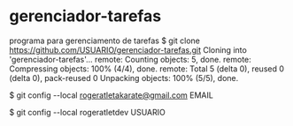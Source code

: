 # gerenciador-tarefas
programa para gerenciamento de tarefas
$ git clone https://github.com/USUARIO/gerenciador-tarefas.git
Cloning into 'gerenciador-tarefas'...
remote: Counting objects: 5, done.
remote: Compressing objects: 100% (4/4), done.
remote: Total 5 (delta 0), reused 0 (delta 0), pack-reused 0
Unpacking objects: 100% (5/5), done.

$ git config --local rogeratletakarate@gmail.com EMAIL

$ git config --local rogeratletdev USUARIO
